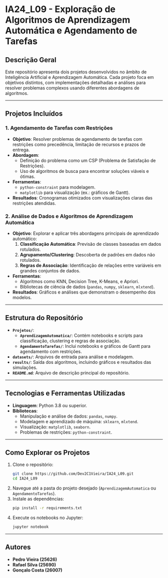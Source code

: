 # IA24_L09 - Exploração de Algoritmos de Aprendizagem Automática e Agendamento de Tarefas

## Descrição Geral

Este repositório apresenta dois projetos desenvolvidos no âmbito de Inteligência Artificial e Aprendizagem Automática. Cada projeto foca em objetivos distintos, com implementações detalhadas e análises para resolver problemas complexos usando diferentes abordagens de algoritmos.

---

## Projetos Incluídos

### 1. **Agendamento de Tarefas com Restrições**
- **Objetivo**: Resolver problemas de agendamento de tarefas com restrições como precedência, limitação de recursos e prazos de entrega.
- **Abordagem**: 
  - Definição do problema como um CSP (Problema de Satisfação de Restrições).
  - Uso de algoritmos de busca para encontrar soluções viáveis e ótimas.
- **Ferramentas**:
  - `python-constraint` para modelagem.
  - `matplotlib` para visualização (ex.: gráficos de Gantt).
- **Resultados**: Cronogramas otimizados com visualizações claras das restrições atendidas.

### 2. **Análise de Dados e Algoritmos de Aprendizagem Automática**
- **Objetivo**: Explorar e aplicar três abordagens principais de aprendizado automático:
  1. **Classificação Automática**: Previsão de classes baseadas em dados rotulados.
  2. **Agrupamento/Clustering**: Descoberta de padrões em dados não rotulados.
  3. **Regras de Associação**: Identificação de relações entre variáveis em grandes conjuntos de dados.
- **Ferramentas**: 
  - Algoritmos como KNN, Decision Tree, K-Means, e Apriori.
  - Bibliotecas de ciência de dados (`pandas`, `numpy`, `sklearn`, `mlxtend`).
- **Resultados**: Gráficos e análises que demonstram o desempenho dos modelos.

---

## Estrutura do Repositório

- **`Projetos/`**:
  - **`AprendizagemAutomatica/`**: Contém notebooks e scripts para classificação, clustering e regras de associação.
  - **`AgendamentoTarefas/`**: Inclui notebooks e gráficos de Gantt para agendamento com restrições.
- **`datasets/`**: Arquivos de entrada para análise e modelagem.
- **`results/`**: Saída dos algoritmos, incluindo gráficos e resultados das simulações.
- **`README.md`**: Arquivo de descrição principal do repositório.

---

## Tecnologias e Ferramentas Utilizadas

- **Linguagem**: Python 3.8 ou superior.
- **Bibliotecas**:
  - Manipulação e análise de dados: `pandas`, `numpy`.
  - Modelagem e aprendizado de máquina: `sklearn`, `mlxtend`.
  - Visualização: `matplotlib`, `seaborn`.
  - Problemas de restrições: `python-constraint`.

---

## Como Explorar os Projetos

1. Clone o repositório:
   ```bash
   git clone https://github.com/Dev2C1Vieira/IA24_L09.git
   cd IA24_L09
   ```
2. Navegue até a pasta do projeto desejado (`AprendizagemAutomatica` ou `AgendamentoTarefas`).
3. Instale as dependências:
   ```bash
   pip install -r requirements.txt
   ```
4. Execute os notebooks no Jupyter:
   ```bash
   jupyter notebook
   ```

---

## Autores

- **Pedro Vieira (25626)**  
- **Rafael Silva (25690)**  
- **Gonçalo Costa (26007)**
